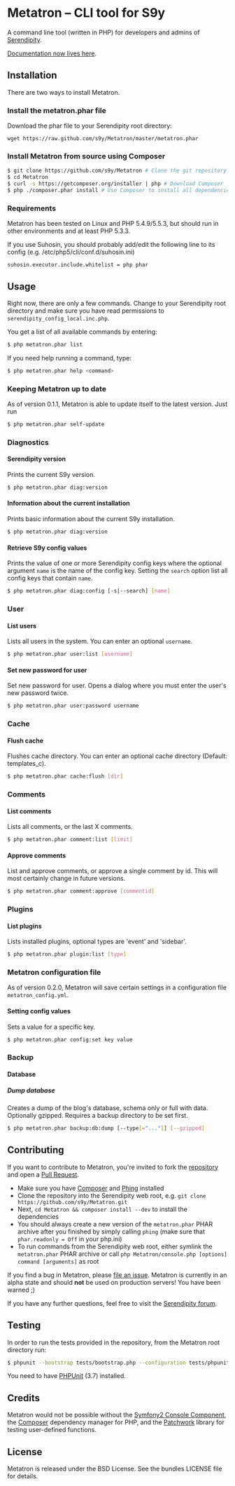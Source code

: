 # Metatron – CLI tool for S9y

A command line tool (written in PHP) for developers and admins of [Serendipity](http://s9y.org).

[Documentation now lives here](http://metatron.readthedocs.org/).

## Installation

There are two ways to install Metatron.

### Install the metatron.phar file

Download the phar file to your Serendipity root directory:

`wget https://raw.github.com/s9y/Metatron/master/metatron.phar`

### Install Metatron from source using Composer

```bash
$ git clone https://github.com/s9y/Metatron # Clone the git repository
$ cd Metatron
$ curl -s https://getcomposer.org/installer | php # Download Composer
$ php ./composer.phar install # Use Composer to install all dependencies
```

### Requirements

Metatron has been tested on Linux and PHP 5.4.9/5.5.3, but should run in other environments and at least PHP 5.3.3.

If you use Suhosin, you should probably add/edit the following line to its config (e.g. /etc/php5/cli/conf.d/suhosin.ini)
```
suhosin.executor.include.whitelist = php phar
```

## Usage

Right now, there are only a few commands. Change to your Serendipity root directory and make sure you have read permissions to `serendipity_config_local.inc.php`.

You get a list of all available commands by entering:

```bash
$ php metatron.phar list
```

If you need help running a command, type:

```bash
$ php metatron.phar help <command>
```

### Keeping Metatron up to date

As of version 0.1.1, Metatron is able to update itself to the latest version. Just run

```bash
$ php metatron.phar self-update
```

### Diagnostics

#### Serendipity version

Prints the current S9y version.

```bash
$ php metatron.phar diag:version
```

#### Information about the current installation

Prints basic information about the current S9y installation.

```bash
$ php metatron.phar diag:version
```

#### Retrieve S9y config values

Prints the value of one or more Serendipity config keys where the optional argument `name` is the name of the config key. Setting the `search` option list all config keys that contain `name`.

```bash
$ php metatron.phar diag:config [-s|--search] [name]
```

### User

#### List users

Lists all users in the system. You can enter an optional `username`.

```bash
$ php metatron.phar user:list [username]
```
#### Set new password for user

Set new password for user. Opens a dialog where you must enter the user's new password twice.

```bash
$ php metatron.phar user:password username
```

### Cache

#### Flush cache

Flushes cache directory. You can enter an optional cache directory (Default: templates_c).

```bash
$ php metatron.phar cache:flush [dir]
```

### Comments

#### List comments

Lists all comments, or the last X comments.

```bash
$ php metatron.phar comment:list [limit]
```

#### Approve comments

List and approve comments, or approve a single comment by id. This will most certainly change in future versions.

```bash
$ php metatron.phar comment:approve [commentid]
```

### Plugins

#### List plugins

Lists installed plugins, optional types are 'event' and 'sidebar'.

```bash
$ php metatron.phar plugin:list [type]
```

### Metatron configuration file

As of version 0.2.0, Metatron will save certain settings in a configuration file `metatron_config.yml`.

#### Setting config values

Sets a value for a specific key.

```bash
$ php metatron.phar config:set key value
```

### Backup

#### Database

##### Dump database

Creates a dump of the blog's database, schema only or full with data. Optionally gzipped. Requires a backup directory to be set first.

```bash
$ php metatron.phar backup:db:dump [--type[="..."]] [--gzipped]
```

## Contributing

If you want to contribute to Metatron, you're invited to fork the [repository](https://github.com/s9y/Metatron) and open a [Pull Request](https://help.github.com/articles/using-pull-requests).

* Make sure you have [Composer](http://getcomposer.org/) and [Phing](http://www.phing.info/) installed
* Clone the repository into the Serendipity web root, e.g. `git clone https://github.com/s9y/Metatron.git`
* Next, `cd Metatron && composer install --dev` to install the dependencies
* You should always create a new version of the `metatron.phar` PHAR archive after you finished by simply calling `phing` (make sure that `phar.readonly = Off` in your php.ini)
* To run commands from the Serendipity web root, either symlink the `metatron.phar` PHAR archive or call `php Metatron/console.php [options] command [arguments]` as root

If you find a bug in Metatron, please [file an issue](https://github.com/s9y/Metatron/issues). Metatron is currently in an alpha state and should **not** be used on production servers! You have been warned ;)

If you have any further questions, feel free to visit the [Serendipity forum](http://board.s9y.org/).

## Testing

In order to run the tests provided in the repository, from the Metatron root directory run:

```bash
$ phpunit --bootstrap tests/bootstrap.php --configuration tests/phpunit.xml `pwd`/tests/Serendipity/
```

You need to have [PHPUnit](https://github.com/sebastianbergmann/phpunit/) (3.7) installed.

## Credits

Metatron would not be possible without the [Symfony2 Console Component](http://symfony.com/doc/current/components/console/introduction.html), the [Composer](http://getcomposer.org/) dependency manager for PHP, and the [Patchwork](http://antecedent.github.io/patchwork/) library for testing user-defined functions.

## License

Metatron is released under the BSD License. See the bundles LICENSE file for details.
